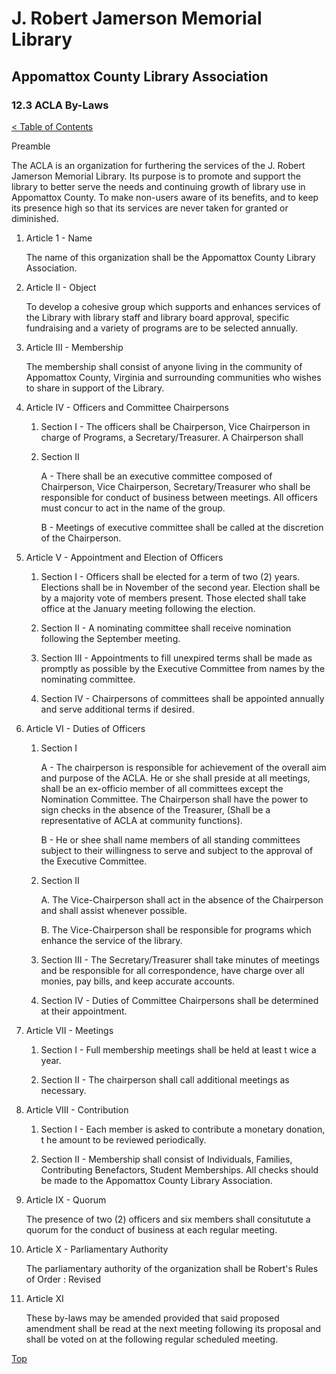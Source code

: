 [0]: ../README.md
[12.3]: acla-by-laws.md

# J. Robert Jamerson Memorial Library
## Appomattox County Library Association
### 12.3 ACLA By-Laws
[< Table of Contents][0]

Preamble

The ACLA is an organization for furthering the services of the J. Robert Jamerson Memorial Library. Its purpose is to promote and support the library to better serve the needs and continuing growth of library use in Appomattox County. To make non-users aware of its benefits, and to keep its presence high so that its services are never taken for granted or diminished.

1. Article 1 - Name

	The name of this organization shall be the Appomattox County Library Association.

2. Article II - Object

	To develop a cohesive group which supports and enhances services of the Library with library staff and library board approval, specific fundraising and a variety of programs are to be selected annually.

3. Article III - Membership

	The membership shall consist of anyone living in the community of Appomattox County, Virginia and surrounding communities who wishes to share in support of the Library.

4. Article IV - Officers and Committee Chairpersons

	1. Section I - The officers shall be Chairperson, Vice Chairperson in charge of Programs, a Secretary/Treasurer. A Chairperson shall

	2. Section II

		A - There shall be an executive committee composed of Chairperson, Vice Chairperson, Secretary/Treasurer who shall be responsible for conduct of business between meetings. All officers must concur to act in the name of the group.

		B - Meetings of executive committee shall be called at the discretion of the Chairperson.

5. Article V - Appointment and Election of Officers

	1. Section I - Officers shall be elected for a term of two (2) years. Elections shall be in November of the second year. Election shall be by a majority vote of members present. Those elected shall take office at the January meeting following the election.

	2. Section II - A nominating committee shall receive nomination following the September meeting.

	3. Section III - Appointments to fill unexpired terms shall be made as promptly as possible by the Executive Committee from names by the nominating committee.

	4. Section IV - Chairpersons of committees shall be appointed annually and serve additional terms if desired.

6. Article VI - Duties of Officers

	1. Section I

		A - The chairperson is responsible for achievement of the overall aim and purpose of the ACLA. He or she shall preside at all meetings, shall be an ex-officio member of all committees except the Nomination Committee. The Chairperson shall have the power to sign checks in the absence of the Treasurer, (Shall be a representative of ACLA at community functions).

		B - He or shee shall name members of all standing committees subject to their willingness to serve and subject to the approval of the Executive Committee.

	2. Section II

		A. The Vice-Chairperson shall act in the absence of the Chairperson and shall assist whenever possible.

		B. The Vice-Chairperson shall be responsible for programs which enhance the service of the library.

	3. Section III - The Secretary/Treasurer shall take minutes of meetings and be responsible for all correspondence, have charge over all monies, pay bills, and keep accurate accounts.

	4. Section IV - Duties of Committee Chairpersons shall be determined at their appointment.

7. Article VII - Meetings

	1. Section I - Full membership meetings shall be held at least t wice a year.

	2. Section II - The chairperson shall call additional meetings as necessary.

8. Article VIII - Contribution

	1. Section I - Each member is asked to contribute a monetary donation, t he amount to be reviewed periodically.

	2. Section II - Membership shall consist of Individuals, Families, Contributing Benefactors, Student Memberships. All checks should be made to the Appomattox County Library Association.

9. Article IX - Quorum

	The presence of two (2) officers and six members shall consitutute a quorum for the conduct of business at each regular meeting.

10. Article X - Parliamentary Authority

	The parliamentary authority of the organization shall be Robert's Rules of Order : Revised

11. Article XI 

	These by-laws may be amended provided that said proposed amendment shall be read at the next meeting following its proposal and shall be voted on at the following regular scheduled meeting.

[Top][12.3]
